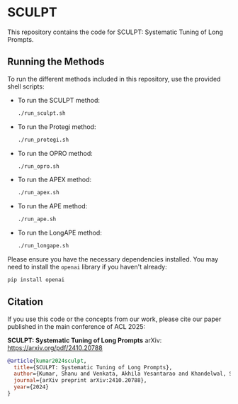 # SCULPT

This repository contains the code for SCULPT: Systematic Tuning of Long Prompts.

## Running the Methods

To run the different methods included in this repository, use the provided shell scripts:

*   To run the SCULPT method:
    ```bash
    ./run_sculpt.sh
    ```
*   To run the Protegi method:
    ```bash
    ./run_protegi.sh
    ```
*   To run the OPRO method:
    ```bash
    ./run_opro.sh
    ```
*   To run the APEX method:
    ```bash
    ./run_apex.sh
    ```
*   To run the APE method:
    ```bash
    ./run_ape.sh
    ```
*   To run the LongAPE method:
    ```bash
    ./run_longape.sh
    ```

Please ensure you have the necessary dependencies installed. You may need to install the `openai` library if you haven't already:

```bash
pip install openai
```

## Citation

If you use this code or the concepts from our work, please cite our paper published in the main conference of ACL 2025:

**SCULPT: Systematic Tuning of Long Prompts**
arXiv: https://arxiv.org/pdf/2410.20788

```bibtex
@article{kumar2024sculpt,
  title={SCULPT: Systematic Tuning of Long Prompts},
  author={Kumar, Shanu and Venkata, Akhila Yesantarao and Khandelwal, Shubhanshu and Santra, Bishal and Agrawal, Parag and Gupta, Manish},
  journal={arXiv preprint arXiv:2410.20788},
  year={2024}
}